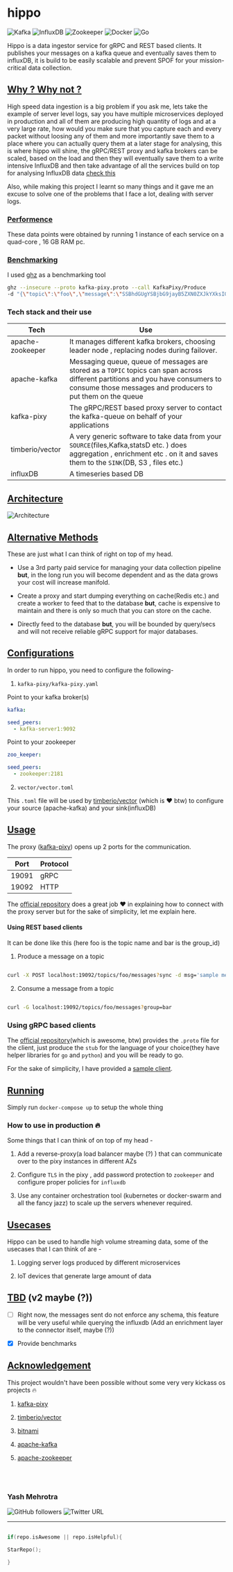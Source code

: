 # hippo

![Kafka](https://img.shields.io/badge/kafka-2.3.0-green) ![InfluxDB](https://img.shields.io/badge/influxdb-1.8-green) ![Zookeeper](https://img.shields.io/badge/zookeeper-3.6.2-green) ![Docker](https://img.shields.io/badge/docker-20.10.2-blue) ![Go](https://img.shields.io/badge/go-1.15.6-blue)

Hippo is a data ingestor service for gRPC and REST based clients. It publishes your messages on a kafka queue and eventually saves them to influxDB, it is build to be easily scalable and prevent SPOF for your mission-critical data collection.

## <u> Why ? Why not ? </u>

High speed data ingestion is a big problem if you ask me, lets take the example of server level logs, say you have multiple microservices deployed in production and all of them are producing high quantity of logs and at a very large rate, how would you make sure that you capture each and every packet without loosing any of them and more importantly save them to a place where you can actually query them at a later stage for analysing, this is where hippo will shine, the gRPC/REST proxy and kafka brokers can be scaled, based on the load and then they will eventually save them to a write intensive InfluxDB and then take advantage of all the services build on top for analysing InfluxDB data [check this](https://www.influxdata.com/products/)

Also, while making this project I learnt so many things and it gave me an excuse to solve one of the problems that I face a lot, dealing with server logs.

### <u>Performence</u>

These data points were obtained by running 1 instance of each service on a quad-core , 16 GB RAM pc.

### <u>Benchmarking</u>

I used [ghz](https://github.com/bojand/ghz) as a benchmarking tool

```sh
ghz --insecure --proto kafka-pixy.proto --call KafkaPixy/Produce
-d "{\"topic\":\"foo\",\"message\":\"SSBhdGUgYSBjbG9jayB5ZXN0ZXJkYXksIGl0IHdhcyB2ZXJ5IHRpbWUtY29uc3VtaW5nLg==\"}" -c 1000 -n 100 -z 5m 127.0.0.1:19091
```

### Tech stack and their use

| Tech             | Use                                                                                                                                                                                            |
| ---------------- | ---------------------------------------------------------------------------------------------------------------------------------------------------------------------------------------------- |
| apache-zookeeper | It manages different kafka brokers, choosing leader node , replacing nodes during failover.                                                                                                    |
| apache-kafka     | Messaging queue, queue of messages are stored as a `TOPIC` topics can span across different partitions and you have consumers to consume those messages and producers to put them on the queue |
| kafka-pixy       | The gRPC/REST based proxy server to contact the kafka-queue on behalf of your applications                                                                                                     |
| timberio/vector  | A very generic software to take data from your `SOURCE`(files,Kafka,statsD etc. ) does aggregation , enrichment etc . on it and saves them to the `SINK`(DB, S3 , files etc.)                  |
| influxDB         | A timeseries based DB                                                                                                                                                                          |

## <u>Architecture</u>

![Architecture](https://raw.githubusercontent.com/YashMeh/hippo/main/assets/architecture.png?token=AH6I55BNHFQQFDDJXV6E5RTAB34EY)

## <u>Alternative Methods</u>

These are just what I can think of right on top of my head.

- Use a 3rd party paid service for managing your data collection pipeline <b>but</b>, in the long run you will become dependent and as the data grows your cost will increase manifold.

- Create a proxy and start dumping everything on cache(Redis etc.) and create a worker to feed that to the database <b>but</b>, cache is expensive to maintain and there is only so much that you can store on the cache.

- Directly feed to the database <b>but</b>, you will be bounded by query/secs and will not receive reliable gRPC support for major databases.

## <u>Configurations </u>

In order to run hippo, you need to configure the following-

1.  `kafka-pixy/kafka-pixy.yaml`

Point to your kafka broker(s)

```yaml
kafka:

seed_peers:
  - kafka-server1:9092
```

Point to your zookeeper

```yaml
zoo_keeper:

seed_peers:
  - zookeeper:2181
```

2.  `vector/vector.toml`

This `.toml` file will be used by [timberio/vector](https://github.com/timberio/vector) (which is :heart: btw) to configure your source (apache-kafka) and your sink(influxDB)

## <u>Usage </u>

The proxy ([kafka-pixy](https://github.com/mailgun/kafka-pixy)) opens up 2 ports for the communication.

| Port  | Protocol |
| ----- | -------- |
| 19091 | gRPC     |
| 19092 | HTTP     |

The [official repository](https://github.com/mailgun/kafka-pixy) does a great job :heart: in explaining how to connect with the proxy server but for the sake of simplicity, let me explain here.

#### Using REST based clients

It can be done like this (here foo is the topic name and bar is the group_id)

1. Produce a message on a topic

```bash

curl -X POST localhost:19092/topics/foo/messages?sync -d msg='sample message'

```

2. Consume a message from a topic

```bash

curl -G localhost:19092/topics/foo/messages?group=bar

```

### Using gRPC based clients

The [official repository](https://github.com/mailgun/kafka-pixy)(which is awesome, btw) provides the `.proto` file for the client, just produce the `stub` for the language of your choice(they have helper libraries for `go` and `python`) and you will be ready to go.

For the sake of simplicity, I have provided a [sample client](https://github.com/YashMeh/hippo/blob/main/gRPC-clients/go/client.go).

## <u>Running</u>

Simply run `docker-compose up` to setup the whole thing

### How to use in production :fire:

Some things that I can think of on top of my head -

1. Add a reverse-proxy(a load balancer maybe (?) ) that can communicate over to the pixy instances in different AZs

2. Configure `TLS` in the pixy , add password protection to `zookeeper` and configure proper policies for `influxdb`

3. Use any container orchestration tool (kubernetes or docker-swarm and all the fancy jazz) to scale up the servers whenever required.

## <u>Usecases</u>

Hippo can be used to handle high volume streaming data, some of the usecases that I can think of are -

1. Logging server logs produced by different microservices

2. IoT devices that generate large amount of data

## <u>TBD</u> (v2 maybe (?))

- [ ] Right now, the messages sent do not enforce any schema, this feature will be very useful while querying the influxdb (Add an enrichment layer to the connector itself, maybe (?))

- [x] Provide benchmarks

## <u>Acknowledgement</u>

This project wouldn't have been possible without some very very kickass os projects :fire:

1.  [kafka-pixy](https://github.com/mailgun/kafka-pixy)

2.  [timberio/vector](https://github.com/timberio/vector)

3.  [bitnami](https://bitnami.com/)

4.  [apache-kafka](https://github.com/apache/kafka)

5.  [apache-zookeeper](https://github.com/apache/zookeeper)

<br> <br>

### Yash Mehrotra

![GitHub followers](https://img.shields.io/github/followers/YashMeh?label=Follow&style=social) ![Twitter URL](https://img.shields.io/twitter/follow/YashMeh29715504?label=Follow&style=social)

---

```C++

if(repo.isAwesome || repo.isHelpful){

StarRepo();

}

```
